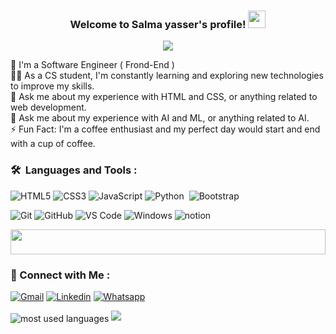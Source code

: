 <h3 align="center">
  Welcome to Salma yasser's profile!
  <img src="https://media.giphy.com/media/hvRJCLFzcasrR4ia7z/giphy.gif" width="28">
</h3>

<!-- Typing SVG by DenverCoder1 - https://github.com/DenverCoder1/readme-typing-svg -->
<p align="center">
  <a href="https://github.com/DenverCoder1/readme-typing-svg"><img src="https://readme-typing-svg.herokuapp.com/?lines=Frontend%20developer;Always%20learning%20new%20things&font=Fira%20Code&center=true&width=440&height=45&color=f75c7e&vCenter=true&size=22"></a>
</p> 


🏢 I'm a Software Engineer ( Frond-End ) <br>
👨‍💻 As a CS student, I'm constantly learning and exploring new technologies to improve my skills. <br>
💬 Ask me about my experience with HTML and CSS, or anything related to web development. <br>
💬 Ask me about my experience with AI and ML, or anything related to AI. <br>
⚡ Fun Fact: I'm a coffee enthusiast and my perfect day would start and end with a cup of coffee. <br>


### 🛠 &nbsp;Languages and Tools :
![HTML5](https://img.shields.io/badge/-HTML5-%23E44D27?style=flat-square&logo=html5&logoColor=ffffff)
![CSS3](https://img.shields.io/badge/-CSS3-%231572B6?style=flat-square&logo=css3)
![JavaScript](https://img.shields.io/badge/-JavaScript-black?style=flat-square&logo=javascript)
![Python](https://img.shields.io/badge/-Python%20-05122A?style=flat&logo=python)&nbsp;
![Bootstrap](https://img.shields.io/badge/-Bootstrap%20-05122A?style=flat&logo=bootstrap&logoColor=563D7C)

![Git](https://img.shields.io/badge/-Git-%23F05032?style=flat-square&logo=git&logoColor=%23ffffff)
![GitHub](https://img.shields.io/badge/-GitHub-181717?style=flat-square&logo=github)
![VS Code](http://img.shields.io/badge/-VS%20Code-007ACC?style=flat-square&logo=visual-studio-code&logoColor=ffffff)
![Windows](http://img.shields.io/badge/-Windows-0078D6?style=flat-square&logo=windows&logoColor=ffffff)
![notion](https://img.shields.io/badge/-notion-fff?style=flat-square&logo=notion&logoColor=000)


<img src="https://github.com/Govindv7555/Govindv7555/blob/main/49e76e0596857673c5c80c85b84394c1.gif" width=100% height=40px>

 ### 🔗 Connect with Me :
[![Gmail](https://img.shields.io/badge/Gmail-D14836?style=for-the-badge&logo=gmail&logoColor=white&link=mailto:salmayasser981982@gmail.com)](mailto:salmayasser981982@gmail.com)
[![Linkedin](https://img.shields.io/badge/LinkedIn-0077B5?style=for-the-badge&logo=linkedin&logoColor=white
)](https://www.linkedin.com/in/salma-yasser-540b7a27a?utm_source=share&utm_campaign=share_via&utm_content=profile&utm_medium=ios_app)
[![Whatsapp](https://img.shields.io/badge/-Whatsapp-075e54?style=for-the-badge&logo=Whatsapp&logoColor=white)](https://api.whatsapp.com/send?phone=201270862682)


<img align="center" src="https://github-readme-stats.vercel.app/api/top-langs?username=salmayasser8&show_icons=true&locale=en&layout=compact&theme=radical" alt="most used languages" />

<a href="https://komarev.com/ghpvc/?username=salmayasser8&style=for-the-badge">
    <img src="https://komarev.com/ghpvc/?username=salmayasser8&style=for-the-badge">
</a>
